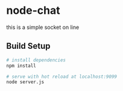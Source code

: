 # node-chat
this is a simple socket on line


## Build Setup

``` bash
# install dependencies
npm install

# serve with hot reload at localhost:9099
node server.js
